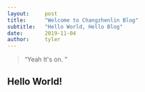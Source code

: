```yaml
---
layout:     post 
title:      "Welcome to Changzhenlin Blog"
subtitle:   "Hello World, Hello Blog"
date:       2019-11-04
author:     tyler
---
```


> “Yeah It's on. ”


## Hello World!
